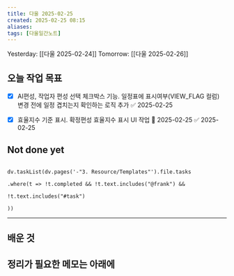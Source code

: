 ```yaml
---
title: 다울 2025-02-25
created: 2025-02-25 08:15
aliases: 
tags: [다울일간노트]
---
```


Yesterday: [[다울 2025-02-24]] 
Tomorrow: [[다울 2025-02-26]] 

## 오늘 작업 목표

- [x] AI편성, 작업자 편성 선택 체크박스 기능. 일정표에 표시여부(VIEW_FLAG 컬럼) 변경 전에 일정 겹치는지 확인하는 로직 추가 ✅ 2025-02-25

- [x] 효율지수 기준 표시. 확정편성 효율지수 표시 UI 작업 📅 2025-02-25 ✅ 2025-02-25


## Not done yet

```dataviewjs

dv.taskList(dv.pages('-"3. Resource/Templates"').file.tasks

.where(t => !t.completed && !t.text.includes("@frank") &&

!t.text.includes("#task")

))

```

---

## 배운 것




## 정리가 필요한 메모는 아래에



